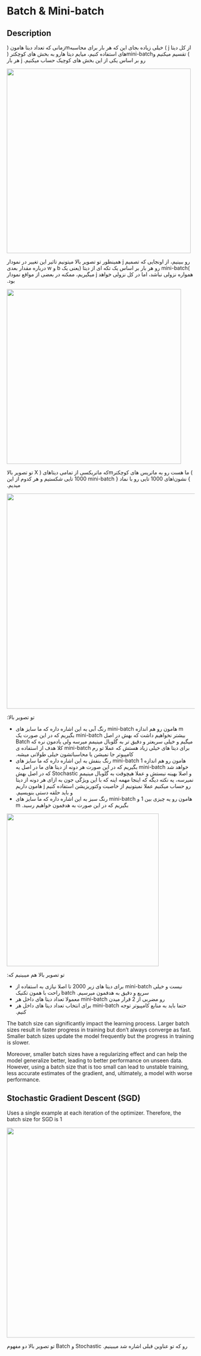 # Batch & Mini-batch

## Description

<span dir="rtl">زمانی که تعداد دیتا هامون (</span><span dir="ltr">m</span><span dir="rtl">) خیلی زیاده بجای این که هر بار برای محاسبه</span> <span dir="ltr">j</span> <span dir="rtl">از کل دیتا های استفاده کنیم، میایم دیتا هارو به بخش های کوچکتر (</span><span dir="ltr">mini-batch</span><span dir="rtl">) تقسیم میکنیم و هر بار</span> <span dir="ltr">j</span> <span dir="rtl">رو بر اساس یکی از این بخش های کوچیک حساب میکنیم.</span>

<img src="image1.jpg" style="width:5.13819in" />

<span dir="rtl">همینطور تو تصویر بالا میتونیم تاثیر این تغییر در نمودار</span> <span dir="ltr">j</span> <span dir="rtl">رو ببینیم، از اونجایی که تصمیم درباره مقدار بعدی</span> <span dir="ltr">w</span> <span dir="rtl">و</span> <span dir="ltr">b</span> <span dir="rtl">رو هر بار بر اساس یک تکه ای از دیتا (یعنی یک</span> <span dir="ltr">mini-batch</span><span dir="rtl">) میگیریم، ممکنه در بعضی از مواقع نمودار</span> <span dir="ltr">j</span> <span dir="rtl">همواره نزولی نباشد، اما در کل نزولی خواهد بود.</span>

<img src="image5.jpg" style="width:4.86642in" />

<span dir="rtl">تو تصویر بالا</span> <span dir="ltr">X</span> <span dir="rtl">که ماتریکسی از تمامی دیتاهای (</span><span dir="ltr">m</span><span dir="rtl">) ما هست رو به ماتریس های کوچکتر 1000 تایی شکستیم و هر کدوم از این</span> <span dir="ltr">mini-batch</span> <span dir="rtl">های 1000 تایی رو با نماد {</span><span dir="ltr">i</span><span dir="rtl">} نشون میدیم.</span>

<img src="image2.jpg" style="width:5.98803in" />

<span dir="rtl">تو تصویر بالا:</span>

- <span dir="rtl">رنگ آبی به این اشاره داره که ما سایز های</span> <span dir="ltr">mini-batch</span> <span dir="rtl">هامون رو هم اندازه</span> <span dir="ltr">m</span> <span dir="rtl">بگیریم که در این صورت یک</span> <span dir="ltr">mini-batch</span> <span dir="rtl">بیشتر نخواهیم داشت که بهش در اصل</span> <span dir="ltr">Batch</span> <span dir="rtl">میگیم و خیلی سریعتر و دقیق تر به گلوبال مینیمم میرسه ولی یادمون نره که کلا هدف از استفاده ی</span> <span dir="ltr">mini-batch</span> <span dir="rtl">برای دیتا های خیلی زیاد هستش که عملا تو رم کامپیوتر جا نمیشن یا محاسباتشون خیلی طولانی میشه.</span>
- <span dir="rtl">رنگ بنفش به این اشاره داره که ما سایز های</span> <span dir="ltr">mini-batch</span> <span dir="rtl">هامون رو هم اندازه 1 بگیریم که در این صورت هر دونه از دیتا های ما در اصل یه</span> <span dir="ltr">mini-batch</span> <span dir="rtl">خواهد شد که در اصل بهش</span> <span dir="ltr">Stochastic</span> <span dir="rtl">و اصلا بهینه نیستش و عملا هیچوقت به گلوبال مینیمم نمیرسه، یه نکته دیگه که اینجا مهمه اینه که با این ویژگی جون به ازای هر دونه از دیتا هامون داریم</span> <span dir="ltr">j</span> <span dir="rtl">رو حساب میکنیم عملا نمیتونیم از خاصیت وکتوریزیشن استفاده کنیم و باید حلقه دستی بنویسیم.</span>
- <span dir="rtl">رنگ سبز به این اشاره داره که ما سایز های</span> <span dir="ltr">mini-batch</span> <span dir="rtl">هامون رو یه چیزی بین 1 و</span> <span dir="ltr">m</span> <span dir="rtl">بگیریم که در این صورت به هدفمون خواهیم رسید.</span>

<img src="image3.jpg" style="width:4.24463in" />

<span dir="rtl">تو تصویر بالا هم میبینیم که:</span>

- <span dir="rtl">برای دیتا های زیر 2000 تا اصلا نیازی به استفاده از</span> <span dir="ltr">mini-batch</span> <span dir="rtl">نیست و خیلی راحت با همون تکنیک</span> <span dir="ltr">batch</span> <span dir="rtl">سریع و دقیق به هدفمون میرسیم.</span>
- <span dir="rtl">معمولا تعداد دیتا های داخل هر</span> <span dir="ltr">mini-batch</span> <span dir="rtl">رو مضربی از 2 قرار میدن</span>
- <span dir="rtl">برای انتخاب تعداد دیتا های داخل هر</span> <span dir="ltr">mini-batch</span> <span dir="rtl">حتما باید به منابع کامپیوتر توجه کنیم.</span>

The batch size can significantly impact the learning process. Larger batch sizes result in faster progress in training but don’t always converge as fast. Smaller batch sizes update the model frequently but the progress in training is slower.

Moreover, smaller batch sizes have a regularizing effect and can help the model generalize better, leading to better performance on unseen data. However, using a batch size that is too small can lead to unstable training, less accurate estimates of the gradient, and, ultimately, a model with worse performance.

## Stochastic Gradient Descent (SGD)

Uses a single example at each iteration of the optimizer. Therefore, the batch size for SGD is 1

<img src="image4.jpg" style="width:5.84521in" />

<span dir="rtl">تو تصویر بالا دو مفهوم</span> <span dir="ltr">Batch</span> <span dir="rtl">و</span> <span dir="ltr">Stochastic</span> <span dir="rtl">رو که تو عناوین قبلی اشاره شد میبینیم.</span>
